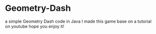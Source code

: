 # Geometry-Dash
a simple Geometry Dash code in Java
I made this game base on a tutorial on youtube
hope you enjoy it!
